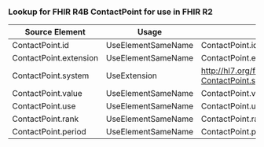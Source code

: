 ### Lookup for FHIR R4B ContactPoint for use in FHIR R2

| Source Element | Usage | Target |
| -------------- | ----- | ------ |
| ContactPoint.id | UseElementSameName | ContactPoint.id |
| ContactPoint.extension | UseElementSameName | ContactPoint.extension |
| ContactPoint.system | UseExtension | http://hl7.org/fhir/4.3/StructureDefinition/extension-ContactPoint.system |
| ContactPoint.value | UseElementSameName | ContactPoint.value |
| ContactPoint.use | UseElementSameName | ContactPoint.use |
| ContactPoint.rank | UseElementSameName | ContactPoint.rank |
| ContactPoint.period | UseElementSameName | ContactPoint.period |
